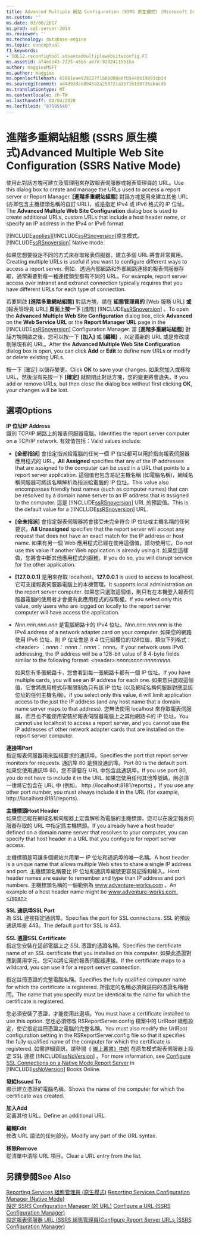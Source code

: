 ```yaml
---
title: Advanced Multiple 網站 Configuration (SSRS 原生模式) |Microsoft Docs
ms.custom: ''
ms.date: 03/06/2017
ms.prod: sql-server-2014
ms.reviewer: ''
ms.technology: database-engine
ms.topic: conceptual
f1_keywords:
- SQL12.rsconfigtool.advancedmultiplewebsiteconfig.F1
ms.assetid: af4ede43-2225-45b5-ae7e-9202411551ba
author: maggiesMSFT
ms.author: maggies
ms.openlocfilehash: 65061eae928227f16b1088a0fb5448b19093cb1d
ms.sourcegitcommit: ad4d92dce894592a259721a1571b1d8736abacdb
ms.translationtype: MT
ms.contentlocale: zh-TW
ms.lasthandoff: 08/04/2020
ms.locfileid: "87595540"
---
```

# <a name="advanced-multiple-web-site-configuration-ssrs-native-mode"></a><span data-ttu-id="88f66-102">進階多重網站組態 (SSRS 原生模式)</span><span class="sxs-lookup"><span data-stu-id="88f66-102">Advanced Multiple Web Site Configuration (SSRS Native Mode)</span></span>
  <span data-ttu-id="88f66-103">使用此對話方塊可建立及管理用來存取報表伺服器或報表管理員的 URL。</span><span class="sxs-lookup"><span data-stu-id="88f66-103">Use this dialog box to create and manage the URLs used to access a report server or Report Manager.</span></span> <span data-ttu-id="88f66-104">**[進階多重網站組態]** 對話方塊是用來建立其他 URL (亦即包含主機標頭名稱的自訂 URL)，或是指定 IPv4 或 IPv6 格式的 IP 位址。</span><span class="sxs-lookup"><span data-stu-id="88f66-104">The **Advanced Multiple Web Site Configuration** dialog box is used to create additional URLs, custom URLs that include a host header name, or specify an IP address in the IPv4 or IPv6 format.</span></span>  
  
 [!INCLUDE[applies](../../includes/applies-md.md)]<span data-ttu-id="88f66-105">[!INCLUDE[ssRSnoversion](../../includes/ssrsnoversion-md.md)]原生模式。</span><span class="sxs-lookup"><span data-stu-id="88f66-105">[!INCLUDE[ssRSnoversion](../../includes/ssrsnoversion-md.md)] Native mode.</span></span>  
  
 <span data-ttu-id="88f66-106">如果您想要設定不同的方式來存取報表伺服器，建立多個 URL 將會非常實用。</span><span class="sxs-lookup"><span data-stu-id="88f66-106">Creating multiple URLs is useful if you want to configure different ways to access a report server.</span></span> <span data-ttu-id="88f66-107">例如，透過內部網路和外部網路連接的報表伺服器存取，通常需要對每一種連接類型都有不同的 URL。</span><span class="sxs-lookup"><span data-stu-id="88f66-107">For example, report server access over intranet and extranet connection typically requires that you have different URLs for each type of connection.</span></span>  
  
 <span data-ttu-id="88f66-108">若要開啟 **[進階多重網站組態]** 對話方塊，請在 **組態管理員的** [Web 服務 URL] **或** [報表管理員 URL] **頁面上按一下** [進階] [!INCLUDE[ssRSnoversion](../../includes/ssrsnoversion-md.md)] 。</span><span class="sxs-lookup"><span data-stu-id="88f66-108">To open the **Advanced Multiple Web Site Configuration** dialog box, click **Advanced** on the **Web Service URL** or the **Report Manager URL** page in the [!INCLUDE[ssRSnoversion](../../includes/ssrsnoversion-md.md)] Configuration Manager.</span></span> <span data-ttu-id="88f66-109">當 **[進階多重網站組態]** 對話方塊開啟之後，您可以按一下 **[加入]** 或 **[編輯]** ，以定義新的 URL 或是修改或刪除現有的 URL。</span><span class="sxs-lookup"><span data-stu-id="88f66-109">After the **Advanced Multiple Web Site Configuration** dialog box is open, you can click **Add** or **Edit** to define new URLs or modify or delete existing URLs.</span></span>  
  
 <span data-ttu-id="88f66-110">按一下 [確定]  以儲存變更。</span><span class="sxs-lookup"><span data-stu-id="88f66-110">Click **OK** to save your changes.</span></span> <span data-ttu-id="88f66-111">如果您加入或移除 URL，然後沒有先按一下 **[確定]** 就關閉此對話方塊，您的變更將會遺失。</span><span class="sxs-lookup"><span data-stu-id="88f66-111">If you add or remove URLs, but then close the dialog box without first clicking **OK**, your changes will be lost.</span></span>  
  
## <a name="options"></a><span data-ttu-id="88f66-112">選項</span><span class="sxs-lookup"><span data-stu-id="88f66-112">Options</span></span>  
 <span data-ttu-id="88f66-113">**IP 位址**</span><span class="sxs-lookup"><span data-stu-id="88f66-113">**IP Address**</span></span>  
 <span data-ttu-id="88f66-114">識別 TCP/IP 網路上的報表伺服器電腦。</span><span class="sxs-lookup"><span data-stu-id="88f66-114">Identifies the report server computer on a TCP/IP network.</span></span> <span data-ttu-id="88f66-115">有效值包括：</span><span class="sxs-lookup"><span data-stu-id="88f66-115">Valid values include:</span></span>  
  
-   <span data-ttu-id="88f66-116">**[全部指派]** 會指定指派給電腦的任何一個 IP 位址都可以用於指向報表伺服器應用程式的 URL。</span><span class="sxs-lookup"><span data-stu-id="88f66-116">**All Assigned** specifies that any of the IP addresses that are assigned to the computer can be used in a URL that points to a report server application.</span></span> <span data-ttu-id="88f66-117">這個值也包含易記主機名稱 (如電腦名稱)，網域名稱伺服器可將該名稱解析為指派給電腦的 IP 位址。</span><span class="sxs-lookup"><span data-stu-id="88f66-117">This value also encompasses friendly host names (such as computer names) that can be resolved by a domain name server to an IP address that is assigned to the computer.</span></span> <span data-ttu-id="88f66-118">這是 [!INCLUDE[ssRSnoversion](../../includes/ssrsnoversion-md.md)] URL 的預設值。</span><span class="sxs-lookup"><span data-stu-id="88f66-118">This is the default value for a [!INCLUDE[ssRSnoversion](../../includes/ssrsnoversion-md.md)] URL.</span></span>  
  
-   <span data-ttu-id="88f66-119">**[全未指派]** 會指定報表伺服器將會接受未完全符合 IP 位址或主機名稱的任何要求。</span><span class="sxs-lookup"><span data-stu-id="88f66-119">**All Unassigned** specifies that the report server will accept any request that does not have an exact match for the IP address or host name.</span></span> <span data-ttu-id="88f66-120">如果有另一個 Web 應用程式已經在使用這個值，請勿使用它。</span><span class="sxs-lookup"><span data-stu-id="88f66-120">Do not use this value if another Web application is already using it.</span></span> <span data-ttu-id="88f66-121">如果您這樣做，您將會中斷其他應用程式的服務。</span><span class="sxs-lookup"><span data-stu-id="88f66-121">If you do so, you will disrupt service for the other application.</span></span>  
  
-   <span data-ttu-id="88f66-122">**[127.0.0.1]** 是用來存取 localhost，</span><span class="sxs-lookup"><span data-stu-id="88f66-122">**127.0.0.1** is used to access to localhost.</span></span> <span data-ttu-id="88f66-123">它可支援報表伺服器電腦上的本機管理。</span><span class="sxs-lookup"><span data-stu-id="88f66-123">It supports local administration on the report server computer.</span></span> <span data-ttu-id="88f66-124">如果您只選取這個值，則只有在本機登入報表伺服器電腦的使用者才會擁有此應用程式的存取權。</span><span class="sxs-lookup"><span data-stu-id="88f66-124">If you select only this value, only users who are logged on locally to the report server computer will have access the application.</span></span>  
  
-   <span data-ttu-id="88f66-125">*Nnn.nnn.nnn.nnn* 是電腦網路卡的 IPv4 位址。</span><span class="sxs-lookup"><span data-stu-id="88f66-125">*Nnn.nnn.nnn.nnn* is the IPv4 address of a network adapter card on your computer.</span></span> <span data-ttu-id="88f66-126">如果您的網路使用 IPv6 位址，則 IP 位址會是 8 4 位元組欄位的128位值，類似下列格式： \<header> ：*nnnn： nnnn： nnnn*： nnnn。</span><span class="sxs-lookup"><span data-stu-id="88f66-126">If your network uses IPv6 addressing, the IP address will be a 128-bit value of 8 4-byte fields similar to the following format: \<header>:*nnnn:nnnn:nnnn:nnnn*.</span></span>  
  
     <span data-ttu-id="88f66-127">如果您有多張網路卡，您會看到每一張網路卡都有一個 IP 位址。</span><span class="sxs-lookup"><span data-stu-id="88f66-127">If you have multiple cards, you will see an IP address for each one.</span></span> <span data-ttu-id="88f66-128">如果您只選取這個值，它會將應用程式存取限制為只有該 IP 位址 (以及網域名稱伺服器對應至該位址的任何主機名稱)。</span><span class="sxs-lookup"><span data-stu-id="88f66-128">If you select only this value, it will limit application access to the just the IP address (and any host name that a domain name server maps to that address).</span></span> <span data-ttu-id="88f66-129">您無法使用 localhost 來存取報表伺服器，而且也不能使用安裝於報表伺服器電腦上之其他網路卡的 IP 位址。</span><span class="sxs-lookup"><span data-stu-id="88f66-129">You cannot use localhost to access a report server, and you cannot use the IP addresses of other network adapter cards that are installed on the report server computer.</span></span>  
  
 <span data-ttu-id="88f66-130">**連接埠**</span><span class="sxs-lookup"><span data-stu-id="88f66-130">**Port**</span></span>  
 <span data-ttu-id="88f66-131">指定報表伺服器用來監視要求的通訊埠。</span><span class="sxs-lookup"><span data-stu-id="88f66-131">Specifies the port that report server monitors for requests.</span></span> <span data-ttu-id="88f66-132">通訊埠 80 是預設通訊埠。</span><span class="sxs-lookup"><span data-stu-id="88f66-132">Port 80 is the default port.</span></span> <span data-ttu-id="88f66-133">如果您使用通訊埠 80，您不需要在 URL 中包含此通訊埠。</span><span class="sxs-lookup"><span data-stu-id="88f66-133">If you use port 80, you do not have to include it in the URL.</span></span> <span data-ttu-id="88f66-134">如果您使用任何其他埠號碼，則必須一律將它包含在 URL 中 (例如， http://localhost:8181/reports) 。</span><span class="sxs-lookup"><span data-stu-id="88f66-134">If you use any other port number, you must always include it in the URL (for example, http://localhost:8181/reports).</span></span>  
  
 <span data-ttu-id="88f66-135">**主機標頭**</span><span class="sxs-lookup"><span data-stu-id="88f66-135">**Host Header**</span></span>  
 <span data-ttu-id="88f66-136">如果您已經在網域名稱伺服器上定義解析為電腦的主機標頭，您可以在設定報表伺服器存取的 URL 中指定該主機標頭。</span><span class="sxs-lookup"><span data-stu-id="88f66-136">If you already have a host header defined on a domain name server that resolves to your computer, you can specify that host header in a URL that you configure for report server access.</span></span>  
  
 <span data-ttu-id="88f66-137">主機標頭是可讓多個網站共用單一 IP 位址和通訊埠的唯一名稱。</span><span class="sxs-lookup"><span data-stu-id="88f66-137">A host header is a unique name that allows multiple Web sites to share a single IP address and port.</span></span> <span data-ttu-id="88f66-138">主機標頭名稱要比 IP 位址和通訊埠編號更容易記得和輸入。</span><span class="sxs-lookup"><span data-stu-id="88f66-138">Host header names are easier to remember and type than IP address and port numbers.</span></span> <span data-ttu-id="88f66-139">主機標頭名稱的一個範例為 www.adventure-works.com 。</span><span class="sxs-lookup"><span data-stu-id="88f66-139">An example of a host header name might be www.adventure-works.com.</span></span>  
  
 <span data-ttu-id="88f66-140">**SSL 通訊埠**</span><span class="sxs-lookup"><span data-stu-id="88f66-140">**SSL Port**</span></span>  
 <span data-ttu-id="88f66-141">為 SSL 連接指定通訊埠。</span><span class="sxs-lookup"><span data-stu-id="88f66-141">Specifies the port for SSL connections.</span></span> <span data-ttu-id="88f66-142">SSL 的預設通訊埠是 443。</span><span class="sxs-lookup"><span data-stu-id="88f66-142">The default port for SSL is 443.</span></span>  
  
 <span data-ttu-id="88f66-143">**SSL 憑證**</span><span class="sxs-lookup"><span data-stu-id="88f66-143">**SSL Certificate**</span></span>  
 <span data-ttu-id="88f66-144">指定您安裝在這部電腦上之 SSL 憑證的憑證名稱。</span><span class="sxs-lookup"><span data-stu-id="88f66-144">Specifies the certificate name of an SSL certificate that you installed on this computer.</span></span> <span data-ttu-id="88f66-145">如果此憑證對應到萬用字元，您可以將它用於報表伺服器連接。</span><span class="sxs-lookup"><span data-stu-id="88f66-145">If the certificate maps to a wildcard, you can use it for a report server connection.</span></span>  
  
 <span data-ttu-id="88f66-146">指定註冊憑證的完整電腦名稱。</span><span class="sxs-lookup"><span data-stu-id="88f66-146">Specifies the fully qualified computer name for which the certificate is registered.</span></span> <span data-ttu-id="88f66-147">所指定的名稱必須與註冊的憑證名稱相同。</span><span class="sxs-lookup"><span data-stu-id="88f66-147">The name that you specify must be identical to the name for which the certificate is registered.</span></span>  
  
 <span data-ttu-id="88f66-148">您必須安裝了憑證，才能使用此選項。</span><span class="sxs-lookup"><span data-stu-id="88f66-148">You must have a certificate installed to use this option.</span></span> <span data-ttu-id="88f66-149">您也必須修改 RSReportServer.config 檔案中的 UrlRoot 組態設定，使它指定註冊憑證之電腦的完整名稱。</span><span class="sxs-lookup"><span data-stu-id="88f66-149">You must also modify the UrlRoot configuration setting in the RSReportServer.config file so that it specifies the fully qualified name of the computer for which the certificate is registered.</span></span> <span data-ttu-id="88f66-150">如需詳細資訊，請參閱《 [線上叢書》中的](../../reporting-services/security/configure-ssl-connections-on-a-native-mode-report-server.md) 在原生模式報表伺服器上設定 SSL 連接 [!INCLUDE[ssNoVersion](../../includes/ssnoversion-md.md)] 。</span><span class="sxs-lookup"><span data-stu-id="88f66-150">For more information, see [Configure SSL Connections on a Native Mode Report Server](../../reporting-services/security/configure-ssl-connections-on-a-native-mode-report-server.md) in [!INCLUDE[ssNoVersion](../../includes/ssnoversion-md.md)] Books Online.</span></span>  
  
 <span data-ttu-id="88f66-151">**發給**</span><span class="sxs-lookup"><span data-stu-id="88f66-151">**Issued To**</span></span>  
 <span data-ttu-id="88f66-152">顯示建立憑證的電腦名稱。</span><span class="sxs-lookup"><span data-stu-id="88f66-152">Shows the name of the computer for which the certificate was created.</span></span>  
  
 <span data-ttu-id="88f66-153">**加入**</span><span class="sxs-lookup"><span data-stu-id="88f66-153">**Add**</span></span>  
 <span data-ttu-id="88f66-154">定義其他 URL。</span><span class="sxs-lookup"><span data-stu-id="88f66-154">Define an additional URL.</span></span>  
  
 <span data-ttu-id="88f66-155">**編輯**</span><span class="sxs-lookup"><span data-stu-id="88f66-155">**Edit**</span></span>  
 <span data-ttu-id="88f66-156">修改 URL 語法的任何部分。</span><span class="sxs-lookup"><span data-stu-id="88f66-156">Modify any part of the URL syntax.</span></span>  
  
 <span data-ttu-id="88f66-157">**移除**</span><span class="sxs-lookup"><span data-stu-id="88f66-157">**Remove**</span></span>  
 <span data-ttu-id="88f66-158">從清單中清除 URL 項目。</span><span class="sxs-lookup"><span data-stu-id="88f66-158">Clear a URL entry from the list.</span></span>  
  
## <a name="see-also"></a><span data-ttu-id="88f66-159">另請參閱</span><span class="sxs-lookup"><span data-stu-id="88f66-159">See Also</span></span>  
 <span data-ttu-id="88f66-160">[Reporting Services 組態管理員 &#40;原生模式&#41;](../../../2014/sql-server/install/reporting-services-configuration-manager-native-mode.md) </span><span class="sxs-lookup"><span data-stu-id="88f66-160">[Reporting Services Configuration Manager &#40;Native Mode&#41;](../../../2014/sql-server/install/reporting-services-configuration-manager-native-mode.md) </span></span>  
 <span data-ttu-id="88f66-161">[設定 SSRS Configuration Manager &#40;的 URL&#41;](../../reporting-services/install-windows/configure-a-url-ssrs-configuration-manager.md) </span><span class="sxs-lookup"><span data-stu-id="88f66-161">[Configure a URL  &#40;SSRS Configuration Manager&#41;](../../reporting-services/install-windows/configure-a-url-ssrs-configuration-manager.md) </span></span>  
 [<span data-ttu-id="88f66-162">設定報表伺服器 URL &#40;SSRS 組態管理員&#41;</span><span class="sxs-lookup"><span data-stu-id="88f66-162">Configure Report Server URLs  &#40;SSRS Configuration Manager&#41;</span></span>](../../reporting-services/install-windows/configure-report-server-urls-ssrs-configuration-manager.md)  
  
  
